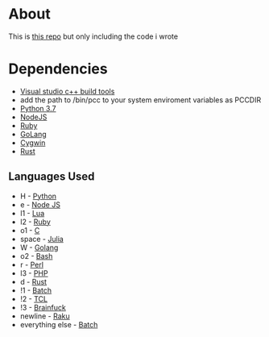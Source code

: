 # About
This is [this repo](https://github.com/justletterh/why) but only including the code i wrote
# Dependencies
* [Visual studio c++ build tools](https://visualstudio.microsoft.com/visual-cpp-build-tools/)
* add the path to /bin/pcc to your system enviroment variables as PCCDIR
* [Python 3.7](https://www.python.org/downloads/)
* [NodeJS](https://nodejs.org/en/download/)
* [Ruby](https://www.ruby-lang.org/en/downloads/)
* [GoLang](https://golang.org/dl/)
* [Cygwin](https://cygwin.com/install.html)
* [Rust](https://www.rust-lang.org/tools/install)
## Languages Used
* H - [Python](https://www.python.org/)
* e - [Node JS](https://nodejs.org/en/)
* l1 - [Lua](https://www.lua.org/)
* l2 - [Ruby](https://www.ruby-lang.org/en/)
* o1 - [C](https://en.wikipedia.org/wiki/C_(programming_language))
* space - [Julia](https://julialang.org/)
* W - [Golang](https://golang.org/)
* o2 - [Bash](https://www.gnu.org/software/bash/)
* r - [Perl](https://www.perl.org/)
* l3 - [PHP](https://www.php.net/)
* d - [Rust](https://www.rust-lang.org/)
* !1 - [Batch](https://en.wikipedia.org/wiki/Batch_file)
* !2 - [TCL](https://www.tcl.tk/)
* !3 - [Brainfuck](https://en.wikipedia.org/wiki/Brainfuck)
* newline - [Raku](https://www.raku.org/)
* everything else - [Batch](https://en.wikipedia.org/wiki/Batch_file)